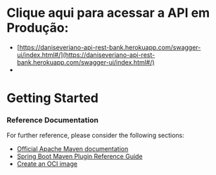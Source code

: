# Clique aqui para acessar a API em Produção:
* [https://daniseveriano-api-rest-bank.herokuapp.com/swagger-ui/index.html#/](https://daniseveriano-api-rest-bank.herokuapp.com/swagger-ui/index.html#/)
* 
# Getting Started

### Reference Documentation
For further reference, please consider the following sections:

* [Official Apache Maven documentation](https://maven.apache.org/guides/index.html)
* [Spring Boot Maven Plugin Reference Guide](https://docs.spring.io/spring-boot/docs/2.6.7/maven-plugin/reference/html/)
* [Create an OCI image](https://docs.spring.io/spring-boot/docs/2.6.7/maven-plugin/reference/html/#build-image)

